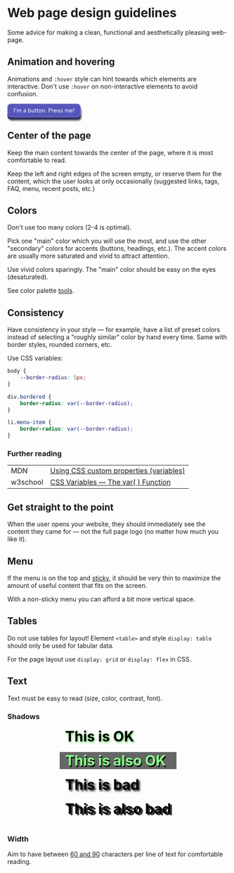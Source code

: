 # Web page design guidelines

Some advice for making a clean, functional and aesthetically pleasing web-page.

## Animation and hovering

Animations and `:hover` style can hint towards which elements are interactive. Don't use `:hover` on non-interactive elements to avoid confusion.

<style>
    .demo-button {
        color: white;
        padding: 4px;
        background: #55b;
        display: inline-block;
        user-select: none;
        border-radius: 8px;
        box-shadow: 0px 5px 0px #336, 2px 8px 3px #0008;
        border: 2px solid #fff2;
        padding: 6px 12px;
		font-size: 0.8rem;
    }

    .demo-button:hover {
        transform: scale(1.02);
        box-shadow: 0px 6px 0px #336, 3px 10px 5px #0008;
        border-color: #fff3;
        background: #66c;
    }

    .demo-button:active{
        transform: translateY(2px);
        box-shadow: 0px 5px 0px #336, 1px 8px 2px #000b;
		background: #55b;
    }

</style>

<div class="demo-button" onclick="alert('Thank you!')">I'm a button. Press me!</div>

## Center of the page

Keep the main content towards the center of the page, where it is most comfortable to read.

Keep the left and right edges of the screen empty, or reserve them for the content, which the user looks at only occasionally (suggested links, tags, FAQ, menu, recent posts, etc.)

## Colors

Don't use too many colors (2-4 is optimal).

Pick one "main" color which you will use the most, and use the other "secondary" colors for accents (buttons, headings, etc.). The accent colors are usually more saturated and vivid to attract attention.

Use vivid colors sparingly. The "main" color should be easy on the eyes (desaturated).

<style>
    .text-color-demo {
        padding: 4px;
        margin: 8px;
        width: 200px;
        margin-left: 50%;
        transform: translateX(-50%);
        border-radius: 8px;
        padding-left: 16px;
    }

    .text-color-demo-container {
        background: rgb(60,60,60);
        padding:12px;
        display: inline-block;
        border-radius: 20px;
        margin-left: 50%;
        transform: translateX(-50%);
        margin-top:-16px;
    }
</style>

See color palette [tools](../Tools/#color-palette).

## Consistency

Have consistency in your style &mdash; for example, have a list of preset colors instead of selecting a "roughly similar" color by hand every time. Same with border styles, rounded corners, etc.

Use CSS variables:

```CSS
body {
    --border-radius: 5px;
}

div.bordered {
    border-radius: var(--border-radius);
}

li.menu-item {
    border-radius: var(--border-radius);
}
```

### Further reading

|          |                                                                                                                         |
| -------- | ----------------------------------------------------------------------------------------------------------------------- |
| MDN      | [Using CSS custom properties (variables)](https://developer.mozilla.org/en-US/docs/Web/CSS/Using_CSS_custom_properties) |
| w3school | [CSS Variables &mdash; The var( ) Function](https://www.w3schools.com/css/css3_variables.asp)                                 |

## Get straight to the point

When the user opens your website, they should immediately see the content they came for &mdash; not the full page logo (no matter how much you like it).

## Menu

If the menu is on the top and [sticky](https://www.w3schools.com/howto/howto_css_sticky_element.asp), it should be very thin to maximize the amount of useful content that fits on the screen.

With a non-sticky menu you can afford a bit more vertical space.

## Tables

Do not use tables for layout! Element `<table>` and style `display: table` should only be used for tabular data.

For the page layout use `display: grid` or `display: flex` in CSS.

## Text

Text must be easy to read (size, color, contrast, font).

<style>
	.text-shadow-demo {
		color: #000;
		width: fit-content;
		display: grid;
		grid-template-columns: 1fr;
		margin-left: auto;
		margin-right: auto;
	}

    .text-shadow-demo > div {
        margin-bottom: 16px;
        font-size: 2rem;
		font-weight: bold;
        padding: 0px 12px;
    }
</style>

### Shadows

<div class="text-shadow-demo">
	<div style="text-shadow: 1px 2px 5px #5c5;">This is OK</div>
	<div style="background: #666; color: #8f8; text-shadow: 2px 3px 0px #000e;">This is also OK</div>
	<div style="text-shadow: 3px 3px 4px rgba(0,0,0,1)">This is bad</div>
	<div style="text-shadow: 4px 3px 0px rgba(0,0,0,0.8)">This is also bad</div>
</div>

### Width

Aim to have between [60 and 90](https://visualdesignfordh.files.wordpress.com/2014/06/type-readability.pdf) characters per line of text for comfortable reading.